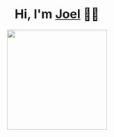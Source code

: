 <h1 align="center">Hi, I'm <a href="https://ejs.com.ar/">Joel<a> 👋👋</h1>

<p align="center">
  <img src="https://gist.githubusercontent.com/developmentssej/106fb6164060ad399483248b3ab32551/raw/056070a6731b2af0ea717088584afb65f2cd83f2/logo_full.svg" height="230"/>
</p>

